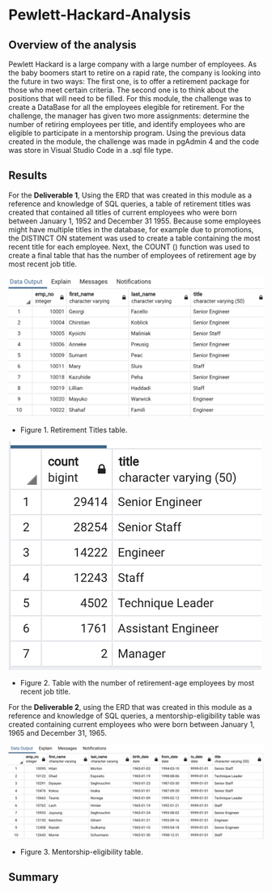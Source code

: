 # Pewlett-Hackard-Analysis

## Overview of the analysis
Pewlett Hackard is a large company with a large number of employees. As the baby boomers start to retire on a rapid rate, the company is looking into the future in two ways: The first one, is to offer a retirement package for those who meet certain criteria. The second one is to think about the positions that will need to be filled. 
For this module, the challenge was to create a DataBase for all the employees elegible for retirement.
For the challenge, the manager has given two more assignments: determine the number of retiring employees per title, and identify employees who are eligible to participate in a mentorship program. Using the previous data created in the module, the challenge was made in pgAdmin 4 and the code was store in Visual Studio Code in a .sql file type.

## Results
For the **Deliverable 1**, Using the ERD that was created in this module as a reference and knowledge of SQL queries, a table of retirement titles was created that contained all titles of current employees who were born between January 1, 1952 and December 31 1955. Because some employees might have multiple titles in the database, for example due to promotions, the DISTINCT ON statement was used to create a table containing the most recent title for each employee. Next, the COUNT () function was used to create a final table that has the number of employees of retirement age by most recent job title.

![](https://github.com/Frankdiazw/Pewlett-Hackard-Analysis/blob/main/Resources/Deliverable1.png)

- Figure 1. Retirement Titles table.

![](https://github.com/Frankdiazw/Pewlett-Hackard-Analysis/blob/main/Resources/Deliverable1.2.png)

- Figure 2. Table with the number of retirement-age employees by most recent job title.

For the **Deliverable 2**, using the ERD that was created in this module as a reference and knowledge of SQL queries, a mentorship-eligibility table was created containing current employees who were born between January 1, 1965 and December 31, 1965.

![](https://github.com/Frankdiazw/Pewlett-Hackard-Analysis/blob/main/Resources/Deliverable%202.png)

- Figure 3. Mentorship-eligibility table.

## Summary 
